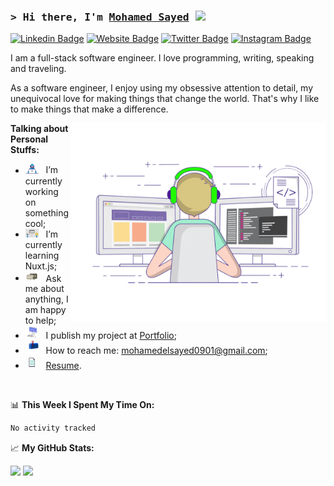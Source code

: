 ### <samp>&gt; Hi there, I'm <a href="https://imohamedsayed.vercel.app/" target="_blank">Mohamed Sayed</a> <img src="https://media.giphy.com/media/hvRJCLFzcasrR4ia7z/giphy.gif" width="25"> </samp>

[![Linkedin Badge](https://img.shields.io/badge/-LinkedIn-0e76a8?style=flat-square&logo=Linkedin&logoColor=white)](https://www.linkedin.com/in/imohamedsayed/)
[![Website Badge](https://img.shields.io/badge/Website-3b5998?style=flat-square&logo=google-chrome&logoColor=white)](https://imohamedsayed.vercel.app/)
[![Twitter Badge](https://img.shields.io/badge/-Twitter-00acee?style=flat-square&logo=Twitter&logoColor=white)](https://twitter.com/Eldbeany)
[![Instagram Badge](https://img.shields.io/badge/-Instagram-e4405f?style=flat-square&logo=Instagram&logoColor=white)](https://www.instagram.com/eldbeany/)

I am a full-stack software engineer. I love programming, writing, speaking and traveling.

As a software engineer, I enjoy using my obsessive attention to detail, my unequivocal love for making things that change the world. That's why I like to make things that make a difference.

<img align="right" alt="GIF" src="./assets/coding.gif?raw=true" width="408" height="318" />


**Talking about Personal Stuffs:**

- <img src="./assets/developer.gif?raw=true" width="21" />&nbsp;&nbsp; I’m currently working on something cool;
- <img src="./assets/lightning.gif?raw=true" width="21" />&nbsp;&nbsp; I’m currently learning Nuxt.js;
- <img src="./assets/message.gif?raw=true" width="21" />&nbsp;&nbsp; Ask me about anything, I am happy to help;
- <img src="./assets/laptop.gif?raw=true" width="21" />&nbsp;&nbsp; I publish my project at [Portfolio](https://imohamedsayed.vercel.app/works);
- <img src="./assets/letterbox.gif?raw=true" width="21" />&nbsp;&nbsp; How to reach me: mohamedelsayed0901@gmail.com;
- <img src="./assets/doc.gif?raw=true" width="21" />&nbsp;&nbsp; [Resume](https://drive.google.com/file/d/1ikqu4Onu_PgixUyPkx-N5t9MlY_5nsuR/view?usp=drive_link).

</br>

📊 **This Week I Spent My Time On:**

<!--START_SECTION:waka-->

```txt
No activity tracked
```

<!--END_SECTION:waka-->

📈 **My GitHub Stats:**

<p>
  <img height="180em" src="https://github-readme-stats.vercel.app/api?username=imohamedsayed&show_icons=true&hide_border=true&&count_private=true&include_all_commits=true" />
  <img height="180em" src="https://github-readme-stats.vercel.app/api/top-langs?username=imohamedsayed&exclude_repo=KNN-Image-Classification&show_icons=true&hide_border=true&layout=compact&langs_count=8"/>
</p>
